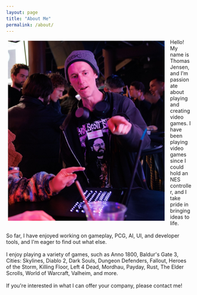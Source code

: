```yaml
---
layout: page
title: "About Me"
permalink: /about/
---
```

<!--
![Picture 1](/assets/fullsize.png)
-->


<div class="box">
    <img src="/assets/self.jpg" alt="no picture found" width="426" height="490" style="float: left; margin: 5px; margin-right: 15px;"> 
    Hello! My name is Thomas Jensen, and I'm passionate about playing and creating video games. I have been playing video games since I could hold an NES controller, and I take pride in bringing ideas to life. 
    <br>
    <br>
    So far, I have enjoyed working on gameplay, PCG, AI, UI, and developer tools, and I'm eager to find out what else. 
    <br>
    <br>
    I enjoy playing a variety of games, such as Anno 1800, Baldur's Gate 3, Cities: Skylines, Diablo 2, Dark Souls, Dungeon Defenders, Fallout, Heroes of the Storm, Killing Floor, Left 4 Dead, Mordhau, Payday, Rust, The Elder Scrolls, World of Warcraft, Valheim, and more.
    <br>
    <br>
    If you're interested in what I can offer your company, please contact me!
</div>
